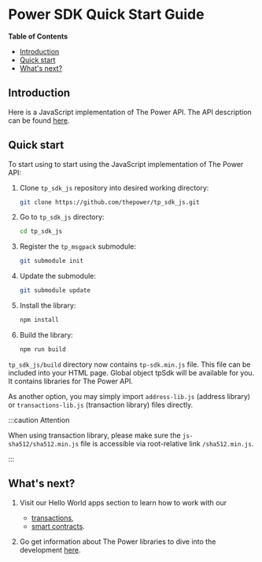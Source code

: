 # Power SDK Quick Start Guide

**Table of Contents**

<!-- START doctoc generated TOC please keep comment here to allow auto update -->
<!-- DON'T EDIT THIS SECTION, INSTEAD RE-RUN doctoc TO UPDATE -->

- [Introduction](#introduction)
- [Quick start](#quick-start)
- [What's next?](#whats-next)

<!-- END doctoc generated TOC please keep comment here to allow auto update -->

## Introduction

Here is a JavaScript implementation of The Power API.
The API description can be found [here](https://doc.thepower.io/docs/Build/api/common-terms).

## Quick start

To start using to start using the JavaScript implementation of The Power API:

1. Clone `tp_sdk_js` repository into desired working directory:

   ```bash
   git clone https://github.com/thepower/tp_sdk_js.git
   ```

2. Go to `tp_sdk_js` directory:

   ```bash
   cd tp_sdk_js
   ```

3. Register the `tp_msgpack` submodule:

   ```bash
   git submodule init
   ```

4. Update the submodule:

   ```bash
   git submodule update
   ```
5. Install the library:

   ```bash
   npm install
   ```
6. Build the library:

   ```bash
   npm run build
   ```

`tp_sdk_js/build` directory now contains `tp-sdk.min.js` file. This file can be included into your HTML page. Global object tpSdk will be available for you. It contains libraries for The Power API.

As another option, you may simply import `address-lib.js` (address library) or `transactions-lib.js` (transaction library) files directly.

:::caution Attention

When using transaction library, please make sure the `js-sha512/sha512.min.js` file is accessible via root-relative link `/sha512.min.js`.

:::

## What's next?

1. Visit our Hello World apps section to learn how to work with our 

   - [transactions](./transactions/01-intro.md),
   - [smart contracts](./smart-contracts/01-intro.md).

2. Go get information about The Power libraries to dive into the development [here](./02-lib-description.md).